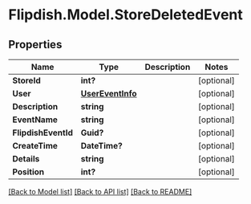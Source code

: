 # Flipdish.Model.StoreDeletedEvent
## Properties

Name | Type | Description | Notes
------------ | ------------- | ------------- | -------------
**StoreId** | **int?** |  | [optional] 
**User** | [**UserEventInfo**](UserEventInfo.md) |  | [optional] 
**Description** | **string** |  | [optional] 
**EventName** | **string** |  | [optional] 
**FlipdishEventId** | **Guid?** |  | [optional] 
**CreateTime** | **DateTime?** |  | [optional] 
**Details** | **string** |  | [optional] 
**Position** | **int?** |  | [optional] 

[[Back to Model list]](../README.md#documentation-for-models) [[Back to API list]](../README.md#documentation-for-api-endpoints) [[Back to README]](../README.md)

